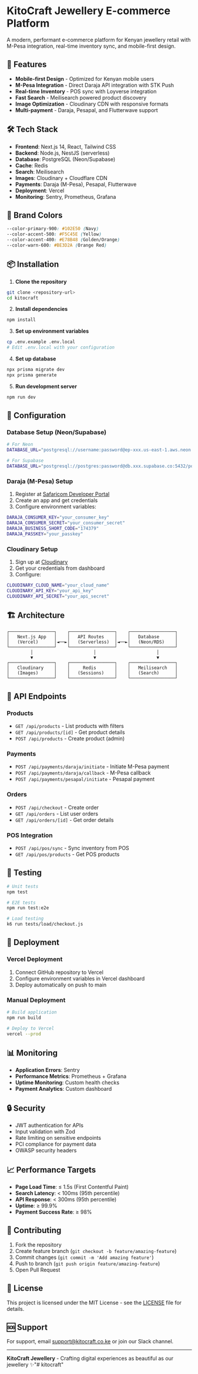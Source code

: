 # KitoCraft Jewellery E-commerce Platform

A modern, performant e-commerce platform for Kenyan jewellery retail with M-Pesa integration, real-time inventory sync, and mobile-first design.

## 🚀 Features

- **Mobile-first Design** - Optimized for Kenyan mobile users
- **M-Pesa Integration** - Direct Daraja API integration with STK Push
- **Real-time Inventory** - POS sync with Loyverse integration
- **Fast Search** - Meilisearch powered product discovery
- **Image Optimization** - Cloudinary CDN with responsive formats
- **Multi-payment** - Daraja, Pesapal, and Flutterwave support

## 🛠 Tech Stack

- **Frontend**: Next.js 14, React, Tailwind CSS
- **Backend**: Node.js, NestJS (serverless)
- **Database**: PostgreSQL (Neon/Supabase)
- **Cache**: Redis
- **Search**: Meilisearch
- **Images**: Cloudinary + Cloudflare CDN
- **Payments**: Daraja (M-Pesa), Pesapal, Flutterwave
- **Deployment**: Vercel
- **Monitoring**: Sentry, Prometheus, Grafana

## 🎨 Brand Colors

```css
--color-primary-900: #102E50 (Navy)
--color-accent-500: #F5C45E (Yellow)
--color-accent-400: #E78B48 (Golden/Orange)
--color-warn-600: #BE3D2A (Orange Red)
```

## 📦 Installation

1. **Clone the repository**
```bash
git clone <repository-url>
cd kitocraft
```

2. **Install dependencies**
```bash
npm install
```

3. **Set up environment variables**
```bash
cp .env.example .env.local
# Edit .env.local with your configuration
```

4. **Set up database**
```bash
npx prisma migrate dev
npx prisma generate
```

5. **Run development server**
```bash
npm run dev
```

## 🔧 Configuration

### Database Setup (Neon/Supabase)
```bash
# For Neon
DATABASE_URL="postgresql://username:password@ep-xxx.us-east-1.aws.neon.tech/kitocraft"

# For Supabase
DATABASE_URL="postgresql://postgres:password@db.xxx.supabase.co:5432/postgres"
```

### Daraja (M-Pesa) Setup
1. Register at [Safaricom Developer Portal](https://developer.safaricom.co.ke/)
2. Create an app and get credentials
3. Configure environment variables:
```bash
DARAJA_CONSUMER_KEY="your_consumer_key"
DARAJA_CONSUMER_SECRET="your_consumer_secret"
DARAJA_BUSINESS_SHORT_CODE="174379"
DARAJA_PASSKEY="your_passkey"
```

### Cloudinary Setup
1. Sign up at [Cloudinary](https://cloudinary.com/)
2. Get your credentials from dashboard
3. Configure:
```bash
CLOUDINARY_CLOUD_NAME="your_cloud_name"
CLOUDINARY_API_KEY="your_api_key"
CLOUDINARY_API_SECRET="your_api_secret"
```

## 🏗 Architecture

```
┌─────────────────┐    ┌─────────────────┐    ┌─────────────────┐
│   Next.js App   │    │   API Routes    │    │   Database      │
│   (Vercel)      │◄──►│   (Serverless)  │◄──►│   (Neon/RDS)    │
└─────────────────┘    └─────────────────┘    └─────────────────┘
         │                       │                       │
         ▼                       ▼                       ▼
┌─────────────────┐    ┌─────────────────┐    ┌─────────────────┐
│   Cloudinary    │    │     Redis       │    │   Meilisearch   │
│   (Images)      │    │   (Sessions)    │    │   (Search)      │
└─────────────────┘    └─────────────────┘    └─────────────────┘
```

## 📱 API Endpoints

### Products
- `GET /api/products` - List products with filters
- `GET /api/products/[id]` - Get product details
- `POST /api/products` - Create product (admin)

### Payments
- `POST /api/payments/daraja/initiate` - Initiate M-Pesa payment
- `POST /api/payments/daraja/callback` - M-Pesa callback
- `POST /api/payments/pesapal/initiate` - Pesapal payment

### Orders
- `POST /api/checkout` - Create order
- `GET /api/orders` - List user orders
- `GET /api/orders/[id]` - Get order details

### POS Integration
- `POST /api/pos/sync` - Sync inventory from POS
- `GET /api/pos/products` - Get POS products

## 🧪 Testing

```bash
# Unit tests
npm test

# E2E tests
npm run test:e2e

# Load testing
k6 run tests/load/checkout.js
```

## 🚀 Deployment

### Vercel Deployment
1. Connect GitHub repository to Vercel
2. Configure environment variables in Vercel dashboard
3. Deploy automatically on push to main

### Manual Deployment
```bash
# Build application
npm run build

# Deploy to Vercel
vercel --prod
```

## 📊 Monitoring

- **Application Errors**: Sentry
- **Performance Metrics**: Prometheus + Grafana
- **Uptime Monitoring**: Custom health checks
- **Payment Analytics**: Custom dashboard

## 🔒 Security

- JWT authentication for APIs
- Input validation with Zod
- Rate limiting on sensitive endpoints
- PCI compliance for payment data
- OWASP security headers

## 📈 Performance Targets

- **Page Load Time**: ≤ 1.5s (First Contentful Paint)
- **Search Latency**: < 100ms (95th percentile)
- **API Response**: < 300ms (95th percentile)
- **Uptime**: ≥ 99.9%
- **Payment Success Rate**: ≥ 98%

## 🤝 Contributing

1. Fork the repository
2. Create feature branch (`git checkout -b feature/amazing-feature`)
3. Commit changes (`git commit -m 'Add amazing feature'`)
4. Push to branch (`git push origin feature/amazing-feature`)
5. Open Pull Request

## 📄 License

This project is licensed under the MIT License - see the [LICENSE](LICENSE) file for details.

## 🆘 Support

For support, email support@kitocraft.co.ke or join our Slack channel.

---

**KitoCraft Jewellery** - Crafting digital experiences as beautiful as our jewellery ✨" #   k i t o c r a f t "      
 